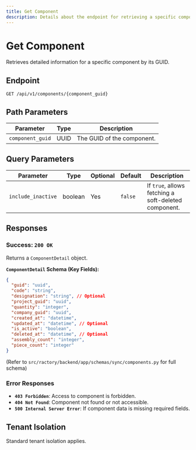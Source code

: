 ```yaml
---
title: Get Component
description: Details about the endpoint for retrieving a specific component.
---
```


# Get Component

Retrieves detailed information for a specific component by its GUID.

## Endpoint

`GET /api/v1/components/{component_guid}`

## Path Parameters

| Parameter      | Type | Description                  |
|----------------|------|------------------------------|
| `component_guid`| UUID | The GUID of the component.   |

## Query Parameters

| Parameter        | Type    | Optional | Default | Description                                            |
|------------------|---------|----------|---------|--------------------------------------------------------|
| `include_inactive`| boolean | Yes      | `false` | If `true`, allows fetching a soft-deleted component.   |

## Responses

### Success: `200 OK`

Returns a `ComponentDetail` object.

**`ComponentDetail` Schema (Key Fields):**

```json
{
  "guid": "uuid",
  "code": "string",
  "designation": "string", // Optional
  "project_guid": "uuid",
  "quantity": "integer",
  "company_guid": "uuid",
  "created_at": "datetime",
  "updated_at": "datetime", // Optional
  "is_active": "boolean",
  "deleted_at": "datetime", // Optional
  "assembly_count": "integer",
  "piece_count": "integer"
}
```
(Refer to `src/ractory/backend/app/schemas/sync/components.py` for full schema)

### Error Responses

*   **`403 Forbidden`**: Access to component is forbidden.
*   **`404 Not Found`**: Component not found or not accessible.
*   **`500 Internal Server Error`**: If component data is missing required fields.

## Tenant Isolation

Standard tenant isolation applies. 